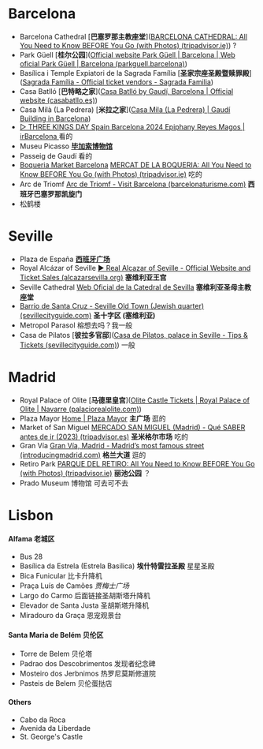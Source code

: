 # Barcelona

- Barcelona Cathedral  [**巴塞罗那主教座堂**]([BARCELONA CATHEDRAL: All You Need to Know BEFORE You Go (with Photos) (tripadvisor.ie)](https://www.tripadvisor.ie/Attraction_Review-g187497-d191048-Reviews-Barcelona_Cathedral-Barcelona_Catalonia.html)) ?
- Park Güell [**桂尔公园**]([Official website Park Güell | Barcelona | Web oficial Park Güell | Barcelona (parkguell.barcelona)](https://parkguell.barcelona/en?q=en))
- Basílica i Temple Expiatori de la Sagrada Família [**圣家宗座圣殿暨赎罪殿**]([Sagrada Família - Official ticket vendors - Sagrada Familia](https://sagradafamilia.org/en/home))
- Casa Batlló [**巴特略之家**]([Casa Batlló by Gaudí, Barcelona | Official website (casabatllo.es)](https://www.casabatllo.es/en/))
- Casa Milà (La Pedrera) [**米拉之家**]([Casa Mila (La Pedrera) | Gaudí Building in Barcelona](https://www.lapedrera.com/en))
- [▷ THREE KINGS DAY Spain Barcelona 2024 Epiphany Reyes Magos | irBarcelona ](https://irbarcelona.org/christmas-barcelona/three-kings-day/)看的
- Museu Picasso [**毕加索博物馆**](https://museupicassobcn.cat/en)
- Passeig de Gaudí 看的
- [Boqueria Market Barcelona](https://www.boqueria.barcelona/home) [MERCAT DE LA BOQUERIA: All You Need to Know BEFORE You Go (with Photos) (tripadvisor.ie)](https://www.tripadvisor.ie/Attraction_Review-g187497-d190164-Reviews-Mercat_de_la_Boqueria-Barcelona_Catalonia.html) 吃的
- Arc de Triomf [Arc de Triomf - Visit Barcelona (barcelonaturisme.com)](https://www.barcelonaturisme.com/wv3/en/page/1211/arc-de-triomf.html) **西班牙巴塞罗那凯旋门**
- 松鹤楼

# Seville

- Plaza de España [**西班牙广场**]()
- Royal Alcázar of Seville [▶ Real Alcazar of Seville - Official Website and Ticket Sales (alcazarsevilla.org)](https://www.alcazarsevilla.org/en/) **塞维利亚王宫**
- Seville Cathedral [Web Oficial de la Catedral de Sevilla](https://www.catedraldesevilla.es/) **塞维利亚圣母主教座堂**
- [Barrio de Santa Cruz - Seville Old Town (Jewish quarter) (sevillecityguide.com)](https://sevillecityguide.com/santacruz.html) **圣十字区 (塞维利亚)**
- Metropol Parasol 榕想去吗？我一般
- Casa de Pilatos [**彼拉多官邸**]([Casa de Pilatos, palace in Seville - Tips & Tickets (sevillecityguide.com)](https://sevillecityguide.com/casadepilatos.html)) 一般

# Madrid

- Royal Palace of Olite [**马德里皇宫**]([Olite Castle Tickets | Royal Palace of Olite | Navarre (palaciorealolite.com)](https://palaciorealolite.com/en))
- Plaza Mayor [Home | Plaza Mayor](https://www.plazamayor.es/en/) **主广场** 逛的
- Market of San Miguel [MERCADO SAN MIGUEL (Madrid) - Qué SABER antes de ir (2023) (tripadvisor.es)](https://www.tripadvisor.es/Attraction_Review-g187514-d1520183-Reviews-Mercado_San_Miguel-Madrid.html) **圣米格尔市场** 吃的
- Gran Vía [Gran Vía, Madrid - Madrid’s most famous street (introducingmadrid.com)](https://www.introducingmadrid.com/gran-via) **格兰大道** 逛的
- Retiro Park [PARQUE DEL RETIRO: All You Need to Know BEFORE You Go (with Photos) (tripadvisor.ie)](https://www.tripadvisor.ie/Attraction_Review-g187514-d191050-Reviews-Parque_del_Retiro-Madrid.html) **丽池公园** ？
- Prado Museum 博物馆 可去可不去



# Lisbon

#### Alfama 老城区

- Bus 28
- Basílica da Estrela (Estrela Basilica) **埃什特雷拉圣殿** 星星圣殿
- Bica Funicular 比卡升降机
- Praça Luís de Camões *贾梅士广场*
- Largo do Carmo 后面链接圣胡斯塔升降机
- Elevador de Santa Justa 圣胡斯塔升降机
- Miradouro da Graça 恩宠观景台

#### Santa Maria de Belém 贝伦区

- Torre de Belem 贝伦塔
- Padrao dos Descobrimentos 发现者纪念碑
- Mosteiro dos Jerbnimos 热罗尼莫斯修道院
- Pasteis de Belem 贝伦蛋挞店

#### Others

- Cabo da Roca
- Avenida da Liberdade
- St. George's Castle